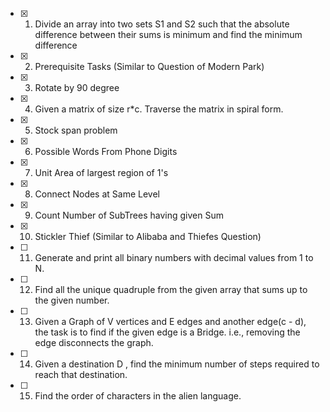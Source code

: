 - [x] 1. Divide an array into two sets S1 and S2 such that the absolute difference between their sums is minimum and find the minimum difference
- [x] 2. Prerequisite Tasks (Similar to Question of Modern Park)
- [x] 3. Rotate by 90 degree
- [x] 4. Given a matrix of size r*c. Traverse the matrix in spiral form. 
- [x] 5. Stock span problem
- [x] 6. Possible Words From Phone Digits
- [x] 7. Unit Area of largest region of 1's 
- [x] 8. Connect Nodes at Same Level
- [x] 9. Count Number of SubTrees having given Sum 
- [x] 10. Stickler Thief (Similar to Alibaba and Thiefes Question) 
- [ ] 11. Generate and print all binary numbers with decimal values from 1 to N.  
- [ ] 12. Find all the unique quadruple from the given array that sums up to the given number.
- [ ] 13. Given a Graph of V vertices and E edges and another edge(c - d), the task is to find if the given edge is a Bridge. i.e., removing the edge disconnects the graph.
- [ ] 14. Given a destination D , find the minimum number of steps required to reach that destination.
- [ ] 15. Find the order of characters in the alien language.
